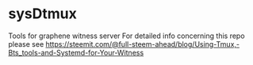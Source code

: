 # sysDtmux
Tools for graphene witness server
For detailed info concerning this repo please see https://steemit.com/@full-steem-ahead/blog/Using-Tmux,-Bts_tools-and-Systemd-for-Your-Witness
